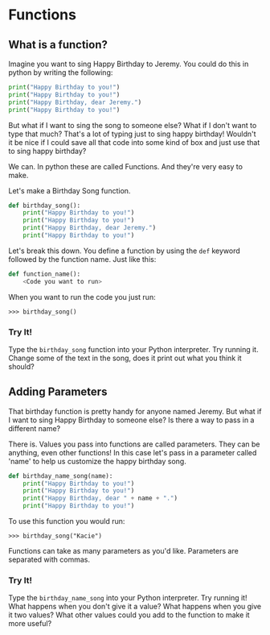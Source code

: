 # Functions

## What is a function?

Imagine you want to sing Happy Birthday to Jeremy. You could do this in python by writing the following:
```python
print("Happy Birthday to you!")
print("Happy Birthday to you!")
print("Happy Birthday, dear Jeremy.")
print("Happy Birthday to you!")
```

But what if I want to sing the song to someone else? What if I don't want to type that much? That's a lot of typing just to sing happy birthday! Wouldn't it be nice if I could save all that code into some kind of box and just use that to sing happy birthday?

We can. In python these are called Functions. And they're very easy to make.

Let's make a Birthday Song function.

```python
def birthday_song():
    print("Happy Birthday to you!")
    print("Happy Birthday to you!")
    print("Happy Birthday, dear Jeremy.")
    print("Happy Birthday to you!")
```

Let's break this down. You define a function by using the `def` keyword followed by the function name. Just like this:

```python
def function_name():
    <Code you want to run>
```

When you want to run the code you just run:
```
>>> birthday_song()
```

### Try It!

Type the `birthday_song` function into your Python interpreter.  Try running it.  Change some of the text in the song, does it print out what you think it should?

## Adding Parameters

That birthday function is pretty handy for anyone named Jeremy. But what if I want to sing Happy Birthday to someone else? Is there a way to pass in a different name?

There is. Values you pass into functions are called parameters. They can be anything, even other functions! In this case let's pass in a parameter called 'name' to help us customize the happy birthday song.

```python
def birthday_name_song(name):
    print("Happy Birthday to you!")
    print("Happy Birthday to you!")
    print("Happy Birthday, dear " + name + ".")
    print("Happy Birthday to you!")
```

To use this function you would run:
```
>>> birthday_song("Kacie")
```

Functions can take as many parameters as you'd like. Parameters are separated with commas.

### Try It!

Type the `birthday_name_song` into your Python interpreter.  Try running it!  What happens when you don't give it a value?  What happens when you give it two values?  What other values could you add to the function to make it more useful?

